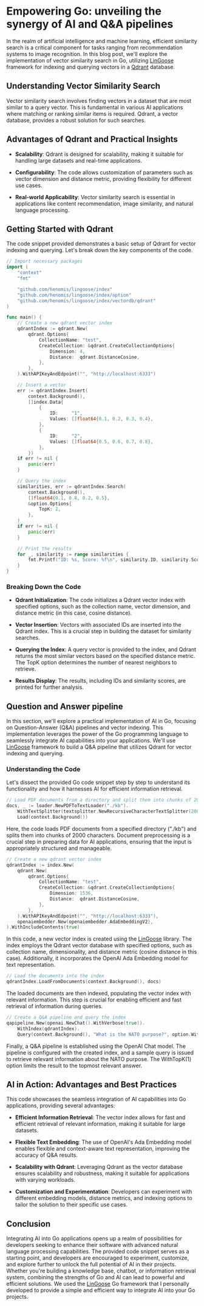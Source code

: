 # Empowering Go: unveiling the synergy of AI and Q&A pipelines

In the realm of artificial intelligence and machine learning, efficient similarity search is a critical component for tasks ranging from recommendation systems to image recognition. In this blog post, we'll explore the implementation of vector similarity search in Go, utilizing [LinGoose](https://github.com/henomis/lingoose) framework for indexing and querying vectors in a [Qdrant](https://qdrant.tech/) database.

## Understanding Vector Similarity Search

Vector similarity search involves finding vectors in a dataset that are most similar to a query vector. This is fundamental in various AI applications where matching or ranking similar items is required. Qdrant, a vector database, provides a robust solution for such searches.

## Advantages of Qdrant and Practical Insights
- **Scalability**: Qdrant is designed for scalability, making it suitable for handling large datasets and real-time applications.

- **Configurability**: The code allows customization of parameters such as vector dimension and distance metric, providing flexibility for different use cases.

- **Real-world Applicability**: Vector similarity search is essential in applications like content recommendation, image similarity, and natural language processing.

## Getting Started with Qdrant
The code snippet provided demonstrates a basic setup of Qdrant for vector indexing and querying. Let's break down the key components of the code.

```go
// Import necessary packages
import (
	"context"
	"fmt"

	"github.com/henomis/lingoose/index"
	"github.com/henomis/lingoose/index/option"
	"github.com/henomis/lingoose/index/vectordb/qdrant"
)

func main() {
	// Create a new qdrant vector index
	qdrantIndex := qdrant.New(
		qdrant.Options{
			CollectionName: "test",
			CreateCollection: &qdrant.CreateCollectionOptions{
				Dimension: 4,
				Distance:  qdrant.DistanceCosine,
			},
		},
	).WithAPIKeyAndEdpoint("", "http://localhost:6333")

	// Insert a vector
	err := qdrantIndex.Insert(
		context.Background(),
		[]index.Data{
			{
				ID:     "1",
				Values: []float64{0.1, 0.2, 0.3, 0.4},
			},
			{
				ID:     "2",
				Values: []float64{0.5, 0.6, 0.7, 0.8},
			},
		})
	if err != nil {
		panic(err)
	}

	// Query the index
	similarities, err := qdrantIndex.Search(
		context.Background(),
		[]float64{0.1, 0.8, 0.2, 0.5},
		&option.Options{
			TopK: 2,
		},
	)
	if err != nil {
		panic(err)
	}

	// Print the results
	for _, similarity := range similarities {
		fmt.Printf("ID: %s, Score: %f\n", similarity.ID, similarity.Score)
	}
}
```

### Breaking Down the Code
- **Qdrant Initialization**: The code initializes a Qdrant vector index with specified options, such as the collection name, vector dimension, and distance metric (in this case, cosine distance).

- **Vector Insertion**: Vectors with associated IDs are inserted into the Qdrant index. This is a crucial step in building the dataset for similarity searches.

- **Querying the Index**: A query vector is provided to the index, and Qdrant returns the most similar vectors based on the specified distance metric. The TopK option determines the number of nearest neighbors to retrieve.

- **Results Display**: The results, including IDs and similarity scores, are printed for further analysis.

## Question and Answer pipeline

In this section, we'll explore a practical implementation of AI in Go, focusing on Question-Answer (Q&A) pipelines and vector indexing. This implementation leverages the power of the Go programming language to seamlessly integrate AI capabilities into your applications. We'll use [LinGoose](https://github.com/henomis/lingoose) framework to build a Q&A pipeline that utilizes Qdrant for vector indexing and querying.

### Understanding the Code
Let's dissect the provided Go code snippet step by step to understand its functionality and how it harnesses AI for efficient information retrieval.

```go
// Load PDF documents from a directory and split them into chunks of 2000 characters
docs, _ := loader.NewPDFToTextLoader("./kb").
	WithTextSplitter(textsplitter.NewRecursiveCharacterTextSplitter(2000, 200)).
	Load(context.Background())
```

Here, the code loads PDF documents from a specified directory ("./kb") and splits them into chunks of 2000 characters. Document preprocessing is a crucial step in preparing data for AI applications, ensuring that the input is appropriately structured and manageable.

```go
// Create a new qdrant vector index
qdrantIndex := index.New(
	qdrant.New(
		qdrant.Options{
			CollectionName: "test",
			CreateCollection: &qdrant.CreateCollectionOptions{
				Dimension: 1536,
				Distance:  qdrant.DistanceCosine,
			},
		},
	).WithAPIKeyAndEdpoint("", "http://localhost:6333"),
	openaiembedder.New(openaiembedder.AdaEmbeddingV2),
).WithIncludeContents(true)
```

In this code, a new vector index is created using the [LinGoose](https://github.com/henomis/lingoose) library. The index employs the Qdrant vector database with specified options, such as collection name, dimensionality, and distance metric (cosine distance in this case). Additionally, it incorporates the OpenAI Ada Embedding model for text representation.


```go
// Load the documents into the index
qdrantIndex.LoadFromDocuments(context.Background(), docs)
```

The loaded documents are then indexed, populating the vector index with relevant information. This step is crucial for enabling efficient and fast retrieval of information during queries.

```go
// Create a Q&A pipeline and query the index
qapipeline.New(openai.NewChat().WithVerbose(true)).
	WithIndex(qdrantIndex).
	Query(context.Background(), "What is the NATO purpose?", option.WithTopK(1))
```

Finally, a Q&A pipeline is established using the OpenAI Chat model. The pipeline is configured with the created index, and a sample query is issued to retrieve relevant information about the NATO purpose. The WithTopK(1) option limits the result to the topmost relevant answer.

## AI in Action: Advantages and Best Practices
This code showcases the seamless integration of AI capabilities into Go applications, providing several advantages:

- **Efficient Information Retrieval**: The vector index allows for fast and efficient retrieval of relevant information, making it suitable for large datasets.

- **Flexible Text Embedding**: The use of OpenAI's Ada Embedding model enables flexible and context-aware text representation, improving the accuracy of Q&A results.

- **Scalability with Qdrant**: Leveraging Qdrant as the vector database ensures scalability and robustness, making it suitable for applications with varying workloads.

- **Customization and Experimentation**: Developers can experiment with different embedding models, distance metrics, and indexing options to tailor the solution to their specific use cases.

## Conclusion
Integrating AI into Go applications opens up a realm of possibilities for developers seeking to enhance their software with advanced natural language processing capabilities. The provided code snippet serves as a starting point, and developers are encouraged to experiment, customize, and explore further to unlock the full potential of AI in their projects. Whether you're building a knowledge base, chatbot, or information retrieval system, combining the strengths of Go and AI can lead to powerful and efficient solutions. We used the [LinGoose](https://github.com/henomis/lingoose) Go framework that I personally developed to provide a simple and efficient way to integrate AI into your Go projects.


